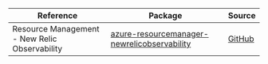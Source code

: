 | Reference | Package | Source |
|---|---|---|
|Resource Management - New Relic Observability|[azure-resourcemanager-newrelicobservability](https://repo1.maven.org/maven2/com/azure/resourcemanager/azure-resourcemanager-newrelicobservability)|[GitHub](https://github.com/Azure/azure-sdk-for-java/blob/main/sdk/newrelicobservability/azure-resourcemanager-newrelicobservability)|
